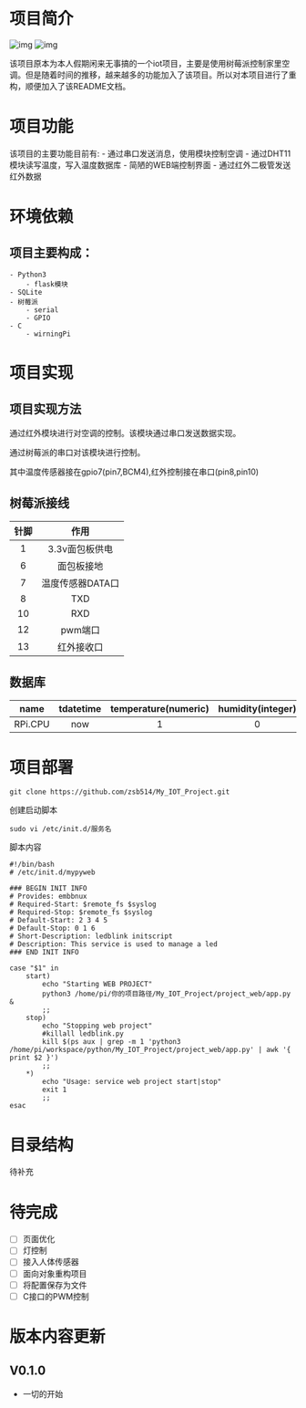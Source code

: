 # 项目简介

![img](https://img.shields.io/badge/Language-Python-blue.svg) ![img](https://img.shields.io/badge/release-v0.1.0-green.svg)

该项目原本为本人假期闲来无事搞的一个iot项目，主要是使用树莓派控制家里空调。但是随着时间的推移，越来越多的功能加入了该项目。所以对本项目进行了重构，顺便加入了该README文档。

# 项目功能

该项目的主要功能目前有:
    - 通过串口发送消息，使用模块控制空调
    - 通过DHT11模块读写温度，写入温度数据库
    - 简陋的WEB端控制界面
    - 通过红外二极管发送红外数据

# 环境依赖

## 项目主要构成：
    - Python3
        - flask模块
    - SQLite
    - 树莓派
        - serial
        - GPIO
    - C
        - wirningPi

# 项目实现

## 项目实现方法

通过红外模块进行对空调的控制。该模块通过串口发送数据实现。

通过树莓派的串口对该模块进行控制。

其中温度传感器接在gpio7(pin7,BCM4),红外控制接在串口(pin8,pin10)

## 树莓派接线
|针脚|作用|
|:--:|:--:|
|1   |3.3v面包板供电|
|6   |面包板接地|
|7   |温度传感器DATA口|
|8   |TXD|
|10  |RXD|
|12  |pwm端口|
|13  |红外接收口|

## 数据库
|name|tdatetime|temperature(numeric)|humidity(integer)|
|:--:|:--:|:--:|:--:|
|RPi.CPU|now|1|0|

# 项目部署

```shell
git clone https://github.com/zsb514/My_IOT_Project.git
```

创建启动脚本
```
sudo vi /etc/init.d/服务名
```

脚本内容
```shell
#!/bin/bash
# /etc/init.d/mypyweb

### BEGIN INIT INFO
# Provides: embbnux
# Required-Start: $remote_fs $syslog
# Required-Stop: $remote_fs $syslog
# Default-Start: 2 3 4 5
# Default-Stop: 0 1 6
# Short-Description: ledblink initscript
# Description: This service is used to manage a led
### END INIT INFO

case "$1" in
    start)
        echo "Starting WEB PROJECT"
        python3 /home/pi/你的项目路径/My_IOT_Project/project_web/app.py &
        ;;
    stop)
        echo "Stopping web project"
        #killall ledblink.py
        kill $(ps aux | grep -m 1 'python3 /home/pi/workspace/python/My_IOT_Project/project_web/app.py' | awk '{ print $2 }')
        ;;
    *)
        echo "Usage: service web project start|stop"
        exit 1
        ;;
esac
```

# 目录结构

待补充

# 待完成
- [ ] 页面优化
- [ ] 灯控制
- [ ] 接入人体传感器
- [ ] 面向对象重构项目
- [ ] 将配置保存为文件
- [ ] C接口的PWM控制

# 版本内容更新

## V0.1.0
- 一切的开始